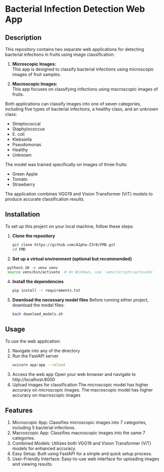 # **Bacterial Infection Detection Web App**

## **Description**  
This repository contains two separate web applications for detecting bacterial infections in fruits using image classification:

1. **Microscopic Images:**  
   This app is designed to classify bacterial infections using microscopic images of fruit samples.

2. **Macroscopic Images:**  
   This app focuses on classifying infections using macroscopic images of fruits.

Both applications can classify images into one of seven categories, including five types of bacterial infections, a healthy class, and an unknown class:
- Streptococcal
- Staphylococcus
- E. coli
- Klebsiella
- Pseudomonas
- Healthy
- Unknown

The model was trained specifically on images of three fruits:
- Green Apple
- Tomato
- Strawberry

The application combines VGG19 and Vision Transformer (ViT) models to produce accurate classification results.

## **Installation**  
To set up this project on your local machine, follow these steps:

1. **Clone the repository**  
   ```bash
   git clone https://github.com/A1pha-Z3r0/FMD.git
   cd FMD
   ```
2. **Set up a virtual environment (optional but recommended)**
  ```bash
   python3.10 -m venv venv
   source venv/bin/activate  # On Windows, use `venv\Scripts\activate`
  ```
4. **Install the dependencies**
   ```bash
   pip install -r requirements.txt
   ```
6. **Download the necessary model files**
   Before running either project, download the model files:
   ```bash
   bash download_models.sh
   ```

## **Usage**
To use the web application:
1. Navigate into any of the directory
2. Run the FastAPI server
   ```bash
   uvicorn app:app --reload
   ```
4. Access the web app
   Open your web browser and navigate to http://localhost:8000
6. Upload images for classification
   The microscopic model has higher accuracy on microscopic images.
   The macroscopic model has higher accuracy on macroscopic images
   
## **Features**
1. Microscopic App: Classifies microscopic images into 7 categories, including 5 bacterial infections.
2. Macroscopic App: Classifies macroscopic images into the same 7 categories.
3. Combined Models: Utilizes both VGG19 and Vision Transformer (ViT) models for enhanced accuracy.
4. Easy Setup: Built using FastAPI for a simple and quick setup process.
5. User-Friendly Interface: Easy-to-use web interface for uploading images and viewing results.
